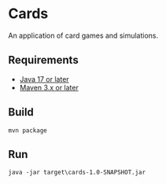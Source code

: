 # Cards
An application of card games and simulations.

## Requirements
- [Java 17 or later](https://www.oracle.com/java/technologies/javase/jdk17-archive-downloads.html)
- [Maven 3.x or later](https://maven.apache.org/download.cgi)

## Build
```
mvn package
```

## Run
```
java -jar target\cards-1.0-SNAPSHOT.jar
```

